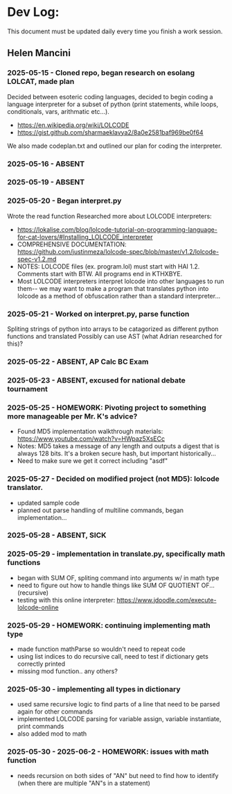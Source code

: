 # Dev Log:

This document must be updated daily every time you finish a work session.

## Helen Mancini
### 2025-05-15 - Cloned repo, began research on esolang LOLCAT, made plan
Decided between esoteric coding languages, decided to begin coding a language interpreter for a subset of python (print statements, while loops, conditionals, vars, arithmatic etc...). 
- https://en.wikipedia.org/wiki/LOLCODE
- https://gist.github.com/sharmaeklavya2/8a0e2581baf969be0f64
  
We also made codeplan.txt and outlined our plan for coding the interpreter. 

### 2025-05-16 - ABSENT
### 2025-05-19 - ABSENT

### 2025-05-20 - Began interpret.py
Wrote the read function
Researched more about LOLCODE interpreters:
- https://lokalise.com/blog/lolcode-tutorial-on-programming-language-for-cat-lovers/#Installing_LOLCODE_interpreter
- COMPREHENSIVE DOCUMENTATION: https://github.com/justinmeza/lolcode-spec/blob/master/v1.2/lolcode-spec-v1.2.md
- NOTES: LOLCODE files (ex. program.lol) must start with HAI 1.2. Comments start with BTW. All programs end in KTHXBYE.
- Most LOLCODE interpreters interpret lolcode into other languages to run them-- we may want to make a program that translates python into lolcode as a method of obfuscation rather than a standard interpreter...

### 2025-05-21 - Worked on interpret.py, parse function
Spliting strings of python into arrays to be catagorized as different python functions and translated
Possibly can use AST (what Adrian researched for this)?

### 2025-05-22 - ABSENT, AP Calc BC Exam
### 2025-05-23 - ABSENT, excused for national debate tournament
### 2025-05-25 - HOMEWORK: Pivoting project to something more manageable per Mr. K's advice?
- Found MD5 implementation walkthrough materials: https://www.youtube.com/watch?v=HWpaz5XsECc
- Notes: MD5 takes a message of any length and outputs a digest that is always 128 bits. It's a broken secure hash, but important historically...
- Need to make sure we get it correct including "asdf"

### 2025-05-27 - Decided on modified project (not MD5): lolcode translator.
- updated sample code
- planned out parse handling of multiline commands, began implementation...

### 2025-05-28 - ABSENT, SICK
### 2025-05-29 - implementation in translate.py, specifically math functions
- began with SUM OF, spliting command into arguments w/ in math type
- need to figure out how to handle things like SUM OF QUOTIENT OF... (recursive)
- testing with this online interpreter: https://www.jdoodle.com/execute-lolcode-online

### 2025-05-29 - HOMEWORK: continuing implementing math type
- made function mathParse so wouldn't need to repeat code
- using list indices to do recursive call, need to test if dictionary gets correctly printed
- missing mod function.. any others?

### 2025-05-30 - implementing all types in dictionary
- used same recursive logic to find parts of a line that need to be parsed again for other commands
- implemented LOLCODE parsing for variable assign, variable instantiate, print commands
- also added mod to math

### 2025-05-30 - 2025-06-2 - HOMEWORK: issues with math function
- needs recursion on both sides of "AN" but need to find how to identify (when there are multiple "AN"s in a statement)

